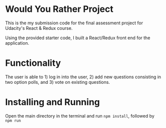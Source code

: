 # Would You Rather Project

This is the my submission code for the final assessment project for Udacity's React & Redux course.

Using the provided starter code, I built a React/Redux front end for the application.

# Functionality

The user is able to 1) log in into the user, 2) add new questions consisting in two option polls, and 3) vote on existing questions.

# Installing and Running

Open the main directory in the terminal and run `npm install`, followed by `npm run`
